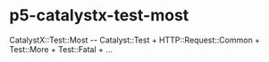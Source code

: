 p5-catalystx-test-most
======================

CatalystX::Test::Most -- Catalyst::Test + HTTP::Request::Common + Test::More + Test::Fatal + ...
